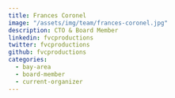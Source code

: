 ```yaml
---
title: Frances Coronel
image: "/assets/img/team/frances-coronel.jpg"
description: CTO & Board Member
linkedin: fvcproductions
twitter: fvcproductions
github: fvcproductions
categories:
  - bay-area
  - board-member
  - current-organizer
---
```

